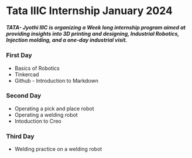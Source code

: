 # Tata IIIC Internship January 2024

##### TATA- Jyothi IIIC is organizing a Week long internship program aimed at providing insights into 3D printing and designing, Industrial Robotics, Injection molding, and a one-day industrial visit.


### First Day
   * Basics of Robotics
   * Tinkercad 
   * Github - Introduction to Markdown
  
### Second Day
   * Operating a pick and place robot
   * Operating a welding robot
   * Intoduction to Creo

### Third Day
   * Welding practice on a welding robot

